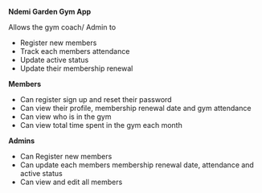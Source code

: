 **Ndemi Garden Gym App**

Allows the gym coach/ Admin to 
- Register new members
- Track each members attendance
- Update active status
- Update their membership renewal

**Members**
- Can register sign up and reset their password
- Can view their profile, membership renewal date and gym attendance
- Can view who is in the gym
- Can view total time spent in the gym each month

**Admins**
- Can Register new members
- Can update each members membership renewal date, attendance and active status
- Can view and edit all members
